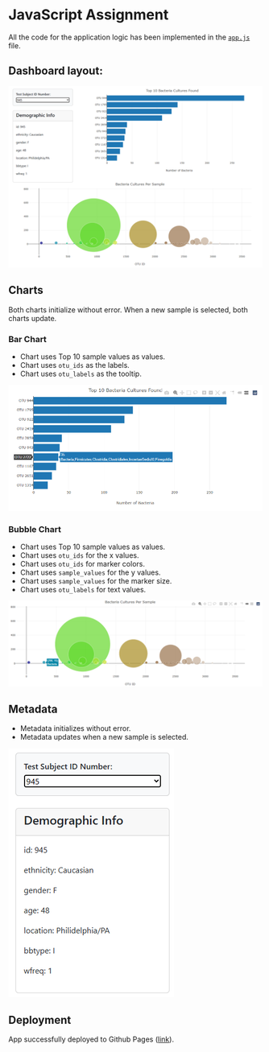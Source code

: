# JavaScript Assignment
All the code for the application logic has been implemented in the [`app.js`](./docs/static/js/app.js) file.

## Dashboard layout:

![Layout](./screenshots/layout.png)

## Charts
Both charts initialize without error. When a new sample is selected, both charts update.

### Bar Chart
- Chart uses Top 10 sample values as values.
- Chart uses `otu_ids` as the labels.
- Chart uses `otu_labels` as the tooltip.

![Bar Chart](./screenshots/bar_chart.png)

### Bubble Chart
- Chart uses Top 10 sample values as values.
- Chart uses `otu_ids` for the x values.
- Chart uses `otu_ids` for marker colors.
- Chart uses `sample_values` for the y values.
- Chart uses `sample_values` for the marker size.
- Chart uses `otu_labels` for text values.

![Bubble Chart](./screenshots/bubble_chart.png)

## Metadata
- Metadata initializes without error.
- Metadata updates when a new sample is selected.

![Metadata](./screenshots/sample_metadata.png)

## Deployment
App successfully deployed to Github Pages ([link](https://arzingy.github.io/belly-button-challenge/)).
